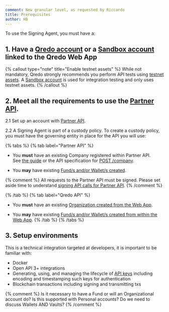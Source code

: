 ```yaml
---
comment: New granular level, as requested by Riccardo
title: Prerequisites
author: HB
---
```



To use the Signing Agent, you must have a:

## 1. Have a [Qredo account](https://qredo.network/register) or a [Sandbox account](/user-guides/sandbox) linked to the Qredo Web App

{% callout type="note" title="Enable testnet assets" %}
While not mandatory, Qredo strongly recommends you perform API tests using [testnet assets](/user-guides/testnet). A [Sandbox account](/user-guides/sandbox) is used for integration testing and only uses testnet assets.
{% /callout %}


## 2. Meet all the requirements to use the [Partner API](/developer-guides/partner-api/get-started).

2.1 Set up an account with [Partner API](/developer-guides/partner-api).

2.2 A Signing Agent is part of a custody policy. To create a custody policy, you must have the governing entity in place for the API you will use:

{% tabs %}
{% tab label="Partner API" %}
- You **must** have an existing Company registered within Partner API.  
See [the guide](/developer-guides/partner-api/walkthrough/01-create-company) or the API specification for [POST /company](https://developers.qredo.com/partner-api/api/swagger/#tag/Company/paths/~1company/post).

- You **may** have existing [Fund/s and/or Wallet/s created](/developer-guides/partner-api/walkthrough/03-create-fund).

{% comment %} 
All requests to the Partner API must be signed. Please set aside time to understand [signing API calls for Partner API](/developer-guides/partner-api/sign-api-calls).
{% /comment %}


{% /tab %}
{% tab label="Qredo API" %}
- You **must** have an existing [Organization created from the Web App](https://qredo.zendesk.com/hc/en-us/articles/4404077348753-Creating-an-Organization). 

- You **may** have existing [Fund/s and/or Wallet/s created from within the Web App](https://qredo.zendesk.com/hc/en-us/articles/4404077381265-Creating-a-Fund-Setting-Up-Your-Wallet).
{% /tab %}
{% /tabs %}

## 3. Setup environments

This is a technical integration targeted at developers, it is important to be familiar with:

- Docker
- Open API 3+ integrations
- Generating, using, and managing the lifecycle of [API keys](/user-guides/api-keys) including encoding and timestamping such keys for authentication
- Blockchain transactions including signing and transmitting txs

{% comment %}
Is it necessary to have a Fund or will an Organizational account do?
Is this supported with Personal accounts?
Do we need to discuss Wallets AND Vaults?
{% /comment %}

